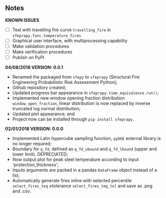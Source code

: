 ## Notes

**KNOWN ISSUES**
- [ ] Test with travelling fire curve `travelling_fire` in `sfeprapy.func.temperature_fires`
- [ ] Graphical user interface, with multiprocessing capability
- [ ] Make validation procedures
- [ ] Make verification procedures
- [ ] Publish on PyPI

**04/08/2018 VERSION: 0.0.1**
- Renamed the packaged from `sfepy` to `sfeprapy` (Structural Fire Engineering Probabilistic Risk Assessment Python);
- Github repository created;
- Updated progress bar appearance in `sfeprapy.time_equivalence.run()`;
- Implemented new window opening fraction distribution `window_open_fraction`, linear distribution is now replaced by inverse truncated log normal distribution;
- Updated plot appearance; and
- Project now can be installed through `pip install sfeprapy`.

**02/01/2018 VERSION: 0.0.0**
- Implemented Latin hypercube sampling function, `pyDOE` external library is no longer required;
- Boundary for `q_fd`, defined as `q_fd_ubound` and `q_fd_lbound` (upper and lower limit). DEPRECIATED;
- Now output plot for peak steel temperature according to input 'protection_thickness';
- Inputs arguments are packed in a pandas `DataFrame` object instead of a list;
- Automatically generate fires inline with selected percentile `select_fires_teq` ±tolerance `select_fires_teq_tol` and save as .png and .csv.
